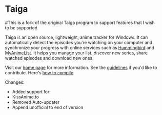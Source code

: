 # Taiga

#This is a fork of the original Taiga program to support features that I wish to be supported.

Taiga is an open source, lightweight, anime tracker for Windows. It can automatically detect the episodes you're watching on your computer and synchronize your progress with online services such as [Hummingbird](http://hummingbird.me) and [MyAnimeList](http://myanimelist.net). It helps you manage your list, discover new series, share watched episodes and download new ones.

Visit our [home page](http://taiga.erengy.com) for more information. See the [guidelines](https://github.com/erengy/taiga/wiki/Guidelines) if you'd like to contribute. Here's [how to compile](https://github.com/erengy/taiga/wiki/How-to-Compile).

Changes:
* Added support for:
 * KissAnime.to
* Removed Auto-updater
* Append unofficial to end of version
